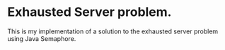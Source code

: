 # Exhausted Server problem.
This is my implementation of a solution to the exhausted server problem using Java Semaphore.
